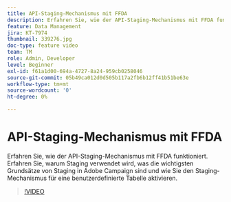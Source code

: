 ```yaml
---
title: API-Staging-Mechanismus mit FFDA
description: Erfahren Sie, wie der API-Staging-Mechanismus mit FFDA funktioniert. Erfahren Sie, warum Staging verwendet wird, was die wichtigsten Grundsätze von Staging in Adobe Campaign sind und wie Sie den Staging-Mechanismus für eine benutzerdefinierte Tabelle aktivieren.
feature: Data Management
jira: KT-7974
thumbnail: 339276.jpg
doc-type: feature video
team: TM
role: Admin, Developer
level: Beginner
exl-id: f61a1d00-694a-4727-8a24-959cb0258046
source-git-commit: 05b49ca012d0d505b117a2fb6b12ff41b51be63e
workflow-type: tm+mt
source-wordcount: '0'
ht-degree: 0%

---
```


# API-Staging-Mechanismus mit FFDA

Erfahren Sie, wie der API-Staging-Mechanismus mit FFDA funktioniert. Erfahren Sie, warum Staging verwendet wird, was die wichtigsten Grundsätze von Staging in Adobe Campaign sind und wie Sie den Staging-Mechanismus für eine benutzerdefinierte Tabelle aktivieren.

>[!VIDEO](https://video.tv.adobe.com/v/339276?quality=12&learn=on)
